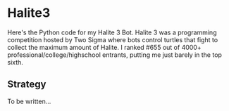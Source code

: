 # Halite3
Here's the Python code for my Halite 3 Bot. Halite 3 was a programming competition hosted by Two Sigma where bots control turtles that fight to collect the maximum amount of Halite. I ranked #655 out of 4000+ professional/college/highschool entrants, putting me just barely in the top sixth.

## Strategy
To be written...


